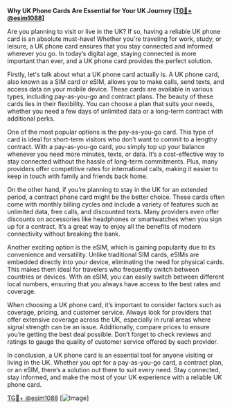 **Why UK Phone Cards Are Essential for Your UK Journey [[TG💪+ @esim1088](https://t.me/s/esim1088)]**

Are you planning to visit or live in the UK? If so, having a reliable UK phone card is an absolute must-have! Whether you're traveling for work, study, or leisure, a UK phone card ensures that you stay connected and informed wherever you go. In today’s digital age, staying connected is more important than ever, and a UK phone card provides the perfect solution.

Firstly, let's talk about what a UK phone card actually is. A UK phone card, also known as a SIM card or eSIM, allows you to make calls, send texts, and access data on your mobile device. These cards are available in various types, including pay-as-you-go and contract plans. The beauty of these cards lies in their flexibility. You can choose a plan that suits your needs, whether you need a few days of unlimited data or a long-term contract with additional perks.

One of the most popular options is the pay-as-you-go card. This type of card is ideal for short-term visitors who don’t want to commit to a lengthy contract. With a pay-as-you-go card, you simply top up your balance whenever you need more minutes, texts, or data. It’s a cost-effective way to stay connected without the hassle of long-term commitments. Plus, many providers offer competitive rates for international calls, making it easier to keep in touch with family and friends back home.

On the other hand, if you’re planning to stay in the UK for an extended period, a contract phone card might be the better choice. These cards often come with monthly billing cycles and include a variety of features such as unlimited data, free calls, and discounted texts. Many providers even offer discounts on accessories like headphones or smartwatches when you sign up for a contract. It’s a great way to enjoy all the benefits of modern connectivity without breaking the bank.

Another exciting option is the eSIM, which is gaining popularity due to its convenience and versatility. Unlike traditional SIM cards, eSIMs are embedded directly into your device, eliminating the need for physical cards. This makes them ideal for travelers who frequently switch between countries or devices. With an eSIM, you can easily switch between different local numbers, ensuring that you always have access to the best rates and coverage.

When choosing a UK phone card, it’s important to consider factors such as coverage, pricing, and customer service. Always look for providers that offer extensive coverage across the UK, especially in rural areas where signal strength can be an issue. Additionally, compare prices to ensure you’re getting the best deal possible. Don’t forget to check reviews and ratings to gauge the quality of customer service offered by each provider.

In conclusion, a UK phone card is an essential tool for anyone visiting or living in the UK. Whether you opt for a pay-as-you-go card, a contract plan, or an eSIM, there’s a solution out there to suit every need. Stay connected, stay informed, and make the most of your UK experience with a reliable UK phone card. 

[TG💪+ @esim1088](https://t.me/s/esim1088) [![Image](https://i.postimg.cc/Y0z9fWf4/image.png)]